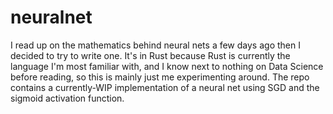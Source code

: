 # neuralnet
I read up on the mathematics behind neural nets a few days ago then I decided to try to write one. It's in Rust because Rust is currently the language I'm most familiar with, and I know next to nothing on Data Science before reading, so this is mainly just me experimenting around.
The repo contains a currently-WIP implementation of a neural net using SGD and the sigmoid activation function.